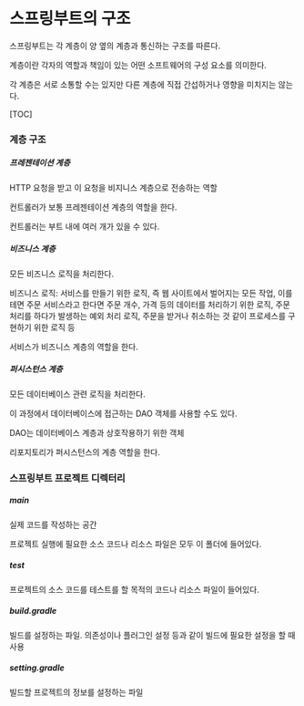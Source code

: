 # 스프링부트의 구조

스프링부트는 각 계층이 양 옆의 계층과 통신하는 구조를 따른다.

계층이란 각자의 역할과 책임이 있는 어떤 소프트웨어의 구성 요소를 의미한다.

각 계층은 서로 소통할 수는 있지만 다른 계층에 직접 간섭하거나 영향을 미치지는 않는다.



[TOC]



### 계층 구조

##### 프레젠테이션 계층

HTTP 요청을 받고 이 요청을 비지니스 계층으로 전송하는 역할

컨트롤러가 보통 프레젠테이션 계층의 역할을 한다.

컨트롤러는 부트 내에 여러 개가 있을 수 있다.



##### 비즈니스 계층

모든 비즈니스 로직을 처리한다.

비즈니스 로직: 서비스를 만들기 위한 로직, 즉 웹 사이트에서 벌어지는 모든 작업, 이를테면 주문 서비스라고 한다면 주문 개수, 가격 등의 데이터를 처리하기 위한 로직, 주문 처리를 하다가 발생하는 예외 처리 로직, 주문을 받거나 취소하는 것 같이 프로세스를 구현하기 위한 로직 등

서비스가 비즈니스 계층의 역할을 한다.



##### 퍼시스턴스 계층

모든 데이터베이스 관련 로직을 처리한다.

이 과정에서 데이터베이스에 접근하는 DAO 객체를 사용할 수도 있다.

DAO는 데이터베이스 계층과 상호작용하기 위한 객체

리포지토리가 퍼시스턴스의 계층 역할을 한다.



### 스프링부트 프로젝트 디렉터리

##### main

실제 코드를 작성하는 공간

프로젝트 실행에 필요한 소스 코드나 리소스 파일은 모두 이 폴더에 들어있다.



##### test

프로젝트의 소스 코드를 테스트를 할 목적의 코드나 리소스 파일이 들어있다.



##### build.gradle

빌드를 설정하는 파일. 의존성이나 플러그인 설정 등과 같이 빌드에 필요한 설정을 할 때 사용



##### setting.gradle

빌드할 프로젝트의 정보를 설정하는 파일



